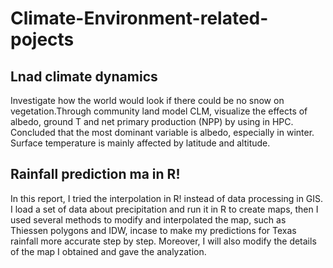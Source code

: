 # Climate-Environment-related-pojects

## Lnad climate dynamics
Investigate how the world would look if there could be no snow on vegetation.Through community land model CLM, visualize the effects of albedo, ground T and net primary production (NPP) by using in HPC. 
Concluded that the most dominant variable is albedo, especially in winter. Surface temperature is mainly affected by latitude and altitude.

## Rainfall prediction ma in R!
In this report, I tried the interpolation in R! instead of data processing in GIS. I load a set of data about precipitation and run it in R to create maps, then I used several 
methods to modify and interpolated the map, such as Thiessen polygons and IDW, incase to make my predictions for Texas rainfall more accurate step by step. Moreover, I will 
also modify the details of the map I obtained and gave the analyzation.




